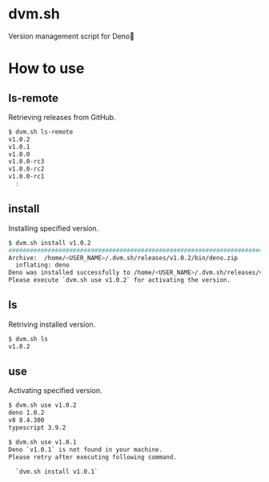 # dvm.sh
Version management script for Deno🦕

# How to use
## ls-remote
Retrieving releases from GitHub.

```bash
$ dvm.sh ls-remote
v1.0.2
v1.0.1
v1.0.0
v1.0.0-rc3
v1.0.0-rc2
v1.0.0-rc1
  :
```

## install
Installing specified version.

```bash
$ dvm.sh install v1.0.2
######################################################################## 100.0%
Archive:  /home/<USER_NAME>/.dvm.sh/releases/v1.0.2/bin/deno.zip
  inflating: deno
Deno was installed successfully to /home/<USER_NAME>/.dvm.sh/releases/v1.0.2/bin/deno
Please execute `dvm.sh use v1.0.2` for activating the version.

```

## ls
Retriving installed version.

```bash
$ dvm.sh ls
v1.0.2

```

## use
Activating specified version.

```bash
$ dvm.sh use v1.0.2
deno 1.0.2
v8 8.4.300
typescript 3.9.2
```


```bash
$ dvm.sh use v1.0.1
Deno `v1.0.1` is not found in your machine.
Please retry after executing following command.

  `dvm.sh install v1.0.1`
```
